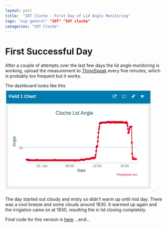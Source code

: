 ```yaml
---
layout: post
title:  "IOT Cloche - First Day of Lid Angle Monitoring"
tags: "esp general" "IOT" "IOT cloche"
categories: "IOT Cloche"
---
```


# First Successful Day

After a couple of attempts over the last few days the lid angle monitoring is working, upload the measurement to [ThingSpeak](thingspeask.com) every five minutes, which is probably too frequent but it works.

The dashboard looks like this  
![Thingspeak Lid Dashboard](images/thingsspeak_firstday.jpg).

The day started out cloudy and misty so didn't warm up until mid day. There was a cool breeze and some clouds around 1830. It warmed up again and the irrigation came on at 1930, resulting the in lid closing completely.

Final code for this version is [here](https://github.com/ScollyNZ/rv_solar_monitor/tree/v1.0.0.0)
...end...
